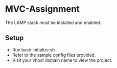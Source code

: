 # MVC-Assignment
The LAMP stack must be installed and enabled.
## Setup
- Run bash initialize.sh
- Refer to the sample config files provided.
- Visit your vhost domain name to view the project.